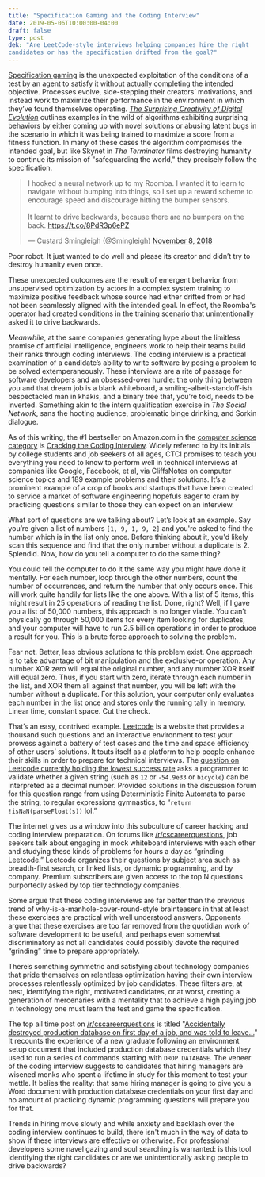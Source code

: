 ```yaml
---
title: "Specification Gaming and the Coding Interview"
date: 2019-05-06T10:00:00-04:00
draft: false
type: post
dek: "Are LeetCode-style interviews helping companies hire the right
candidates or has the specification drifted from the goal?"
---
```


[Specification gaming][0] is the unexpected exploitation of the conditions of a
test by an agent to satisfy it without actually completing the intended
objective. Processes evolve, side-stepping their creators’ motivations, and
instead work to maximize their performance in the environment in which they’ve
found themselves operating. [_The Surprising Creativity of Digital
Evolution_][1] outlines examples in the wild of algorithms exhibiting surprising
behaviors by either coming up with novel solutions or abusing latent bugs in the
scenario in which it was being trained to maximize a score from a fitness
function. In many of these cases the algorithm compromises the intended goal,
but like Skynet in _The Terminator_ films destroying humanity to continue
its mission of "safeguarding the world," they precisely follow the
specification.

<blockquote class="twitter-tweet" data-cards="hidden"
data-conversation="none"><p lang="en" dir="ltr">I hooked a neural network up to
my Roomba. I wanted it to learn to navigate without bumping into things, so I
set up a reward scheme to encourage speed and discourage hitting the bumper
sensors.<br><br>It learnt to drive backwards, because there are no bumpers on
the back. <a
href="https://t.co/8PdR3p6ePZ">https://t.co/8PdR3p6ePZ</a></p>&mdash; Custard
Smingleigh (@Smingleigh) <a
href="https://twitter.com/Smingleigh/status/1060325665671692288?ref_src=twsrc%5Etfw">November
8, 2018</a></blockquote>

Poor robot. It just wanted to do well and please its creator and didn’t try to
destroy humanity even once.

These unexpected outcomes are the result of emergent behavior from unsupervised
optimization by actors in a complex system training to maximize positive
feedback whose source had either drifted from or had not been seamlessly aligned
with the intended goal. In effect, the Roomba's operator had created conditions
in the training scenario that unintentionally asked it to drive backwards.

_Meanwhile_, at the same companies generating hype about the limitless promise
of artificial intelligence, engineers work to help their teams build their ranks
through coding interviews. The coding interview is a practical examination of a
candidate’s ability to write software by posing a problem to be solved
extemperaneously. These interviews are a rite of passage for software developers
and an obsessed-over hurdle: the only thing between you and that dream job is a
blank whiteboard, a smiling-albeit-standoff-ish bespectacled man in khakis, and
a binary tree that, you’re told, needs to be inverted. Something akin to the
intern qualification exercise in _The Social Network_, sans the hooting
audience, problematic binge drinking, and Sorkin dialogue.

As of this writing, the #1 bestseller on Amazon.com in the [computer science
category][2] is [Cracking the Coding Interview][3]. Widely referred to by its
initials by college students and job seekers of all ages, CTCI promises to teach
you everything you need to know to perform well in technical interviews at
companies like Google, Facebook, et al, via CliffsNotes on computer science
topics and 189 example problems and their solutions. It’s a prominent example of
a crop of books and startups that have been created to service a market of
software engineering hopefuls eager to cram by practicing questions similar to
those they can expect on an interview.

What sort of questions are we talking about? Let’s look at an example. Say
you’re given a list of numbers `[1, 9, 1, 9, 2]` and you're asked to find
the number which is in the list only once. Before thinking about it, you'd
likely scan this sequence and find that the only number without a duplicate is
2. Splendid. Now, how do you tell a computer to do the same thing?

You could tell the computer to do it the same way you might have done it
mentally. For each number, loop through the other numbers, count the number of
occurrences, and return the number that only occurs once. This will work quite
handily for lists like the one above. With a list of 5 items, this might result
in 25 operations of reading the list. Done, right? Well, if I gave you a list of
50,000 numbers, this approach is no longer viable. You can’t physically go
through 50,000 items for every item looking for duplicates, and your computer
will have to run 2.5 billion operations in order to produce a result for you.
This is a brute force approach to solving the problem.

Fear not. Better, less obvious solutions to this problem exist. One approach is
to take advantage of bit manipulation and the exclusive-or operation.  Any
number XOR zero will equal the original number, and any number XOR itself will
equal zero. Thus, if you start with zero, iterate through each number in the
list, and XOR them all against that number, you will be left with the number
without a duplicate. For this solution, your computer only evaluates each number
in the list once and stores only the running tally in memory. Linear time,
constant space. Cut the check.

That’s an easy, contrived example. [Leetcode][4] is a website that provides a
thousand such questions and an interactive environment to test your prowess
against a battery of test cases and the time and space efficiency of other
users’ solutions. It touts itself as a platform to help people enhance their
skills in order to prepare for technical interviews. The [question on Leetcode
currently holding the lowest success rate][5] asks a programmer to validate
whether a given string (such as `12` or `-54.9e33` or `bicycle`) can be
interpreted as a decimal number. Provided solutions in the discussion forum for
this question range from using Deterministic Finite Automata to parse the
string, to regular expressions gymnastics, to “`return !isNaN(parseFloat(s))`
lol.”

The internet gives us a window into this subculture of career hacking and
coding interview preparation. On forums like [/r/cscareerquestions][6], job
seekers talk about engaging in mock whiteboard interviews with each other and
studying these kinds of problems for hours a day as “grinding Leetcode.”
Leetcode organizes their questions by subject area such as breadth-first
search, or linked lists, or dynamic programming, and by company. Premium
subscribers are given access to the top N questions purportedly asked by top
tier technology companies.

Some argue that these coding interviews are far better than the previous trend
of why-is-a-manhole-cover-round-style brainteasers in that at least these
exercises are practical with well understood answers. Opponents argue that these
exercises are too far removed from the quotidian work of software development to
be useful, and perhaps even somewhat discriminatory as not all candidates could
possibly devote the required “grinding” time to prepare appropriately.

There’s something symmetric and satisfying about technology companies that pride
themselves on relentless optimization having their own interview processes
relentlessly optimized by job candidates. These filters are, at best,
identifying the right, motivated candidates, or at worst, creating a generation
of mercenaries with a mentality that to achieve a high paying job in
technology one must learn the test and game the specification.

The top all time post on [/r/cscareerquestions][6] is titled "[Accidentally
destroyed production database on first day of a job, and was told to
leave...][7]" It recounts the experience of a new graduate following an
environment setup document that included production database credentials which
they used to run a series of commands starting with `DROP DATABASE`. The veneer
of the coding interview suggests to candidates that hiring managers are wisened
monks who spent a lifetime in study for this moment to test your mettle. It
belies the reality: that same hiring manager is going to give you a Word
document with production database credentials on your first day and no amount of
practicing dynamic programming questions will prepare you for that.

Trends in hiring move slowly and while anxiety and backlash over the coding
interview continues to build, there isn't much in the way of data to show if
these interviews are effective or otherwise. For professional developers some
navel gazing and soul searching is warranted: is this tool identifying the right
candidates or are we unintentionally asking people to drive backwards?

[0]: https://vkrakovna.wordpress.com/2018/04/02/specification-gaming-examples-in-ai/
[1]: https://arxiv.org/pdf/1803.03453.pdf?
[2]: https://www.amazon.com/Best-Sellers-Books-Computer-Science/zgbs/books/3508
[3]: https://www.amazon.com/Cracking-Coding-Interview-Programming-Questions/dp/0984782850/ref=zg_bs_3508_1?_encoding=UTF8&psc=1&refRID=TTX7Z2JWRFQ8SWBBS3TD
[4]: https://leetcode.com
[5]: https://leetcode.com/problems/valid-number/
[6]: https://reddit.com/r/cscareerquestions
[7]: https://www.reddit.com/r/cscareerquestions/comments/6ez8ag/accidentally_destroyed_production_database_on/
